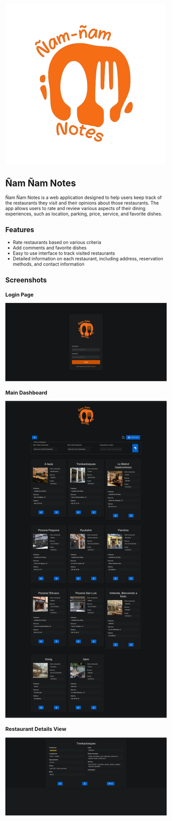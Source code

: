 <p align="center">
  <img src="https://github.com/Jordi-Allepuz/RestaurantesWebApp/blob/main/logo.png" alt="Main Dashboard">
</p>
<p align="center">
  <h1>Ñam Ñam Notes</h1>
</p>


Ñam Ñam Notes is a web application designed to help users keep track of the restaurants they visit and their opinions about those restaurants. The app allows users to rate and review various aspects of their dining experiences, such as location, parking, price, service, and favorite dishes.

## Features

- Rate restaurants based on various criteria
- Add comments and favorite dishes
- Easy to use interface to track visited restaurants
- Detailed information on each restaurant, including address, reservation methods, and contact information

## Screenshots

### Login Page
![Login Page](https://github.com/Jordi-Allepuz/RestaurantesWebApp/blob/main/Screenshot%202024-06-20%20at%2017-40-49%20%C3%91am%C3%B1am%20Notes.png)

### Main Dashboard
![Main Dashboard](https://github.com/Jordi-Allepuz/RestaurantesWebApp/blob/main/Screenshot%202024-06-20%20at%2017-41-16%20%C3%91am%C3%B1am%20Notes.png)

### Restaurant Details View
![Restaurant Details](https://github.com/Jordi-Allepuz/RestaurantesWebApp/blob/main/Screenshot%202024-06-20%20at%2017-41-32%20%C3%91am%C3%B1am%20Notes.png)



